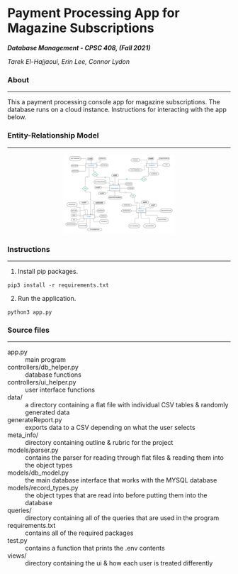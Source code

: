 # Payment Processing App for Magazine Subscriptions
***Database Management - CPSC 408, (Fall 2021)***

*Tarek El-Hajjaoui, Erin Lee, Connor Lydon*


### About

***

This a payment processing console app for magazine subscriptions. The database runs on a cloud instance. Instructions for interacting with the app below.


### Entity-Relationship Model

***

<p align="center">
<img src=https://github.com/itserinlee/CPSC408_Subscription_Payment_App/blob/main/meta_info/er_diagram.png title="Entity-Relationship Model" width="50%"/>
</p>

### Instructions

***

1. Install pip packages.
```
pip3 install -r requirements.txt
```
2. Run the application.
```
python3 app.py
```


### Source files

***

<dl>
  <dt>app.py</dt>
  <dd>main program</dd>
  <dt>controllers/db_helper.py</dt>
  <dd>database functions</dd>
  <dt>controllers/ui_helper.py</dt>
  <dd>user interface functions</dd>
  <dt>data/ </dt>
  <dd>a directory containing a flat file with individual CSV tables & randomly generated data</dd>
  <dt>generateReport.py</dt>
  <dd>exports data to a CSV depending on what the user selects</dd>
  <dt>meta_info/ </dt>
  <dd>directory containing outline & rubric for the project</dd>
  <dt>models/parser.py</dt>
  <dd>contains the parser for reading through flat files & reading them into the object types</dd>
  <dt>models/db_model.py</dt>
  <dd>the main database interface that works with the MYSQL database</dd>
  <dt>models/record_types.py</dt>
  <dd>the object types that are read into before putting them into the database</dd>  
  <dt>queries/ </dt>
  <dd>directory containing all of the queries that are used in the program</dd>
  <dt>requirements.txt</dt>
  <dd>contains all of the required packages</dd>
  <dt>test.py</dt>
  <dd>contains a function that prints the .env contents</dd>
  <dt>views/ </dt>
  <dd>directory containing the ui & how each user is treated differently</dd>
</dl>

